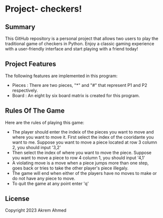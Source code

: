 #  Project- checkers!

## Summary
This GitHub repository is a personal project that allows two users to play the traditional game of checkers in Python.
Enjoy a classic gaming experience with a user-friendly interface and start playing with a friend today!

## Project Features


The following features are implemented in this program:
- Pieces : There are two pieces, "*" and "#" that represent P1 and P2 respectively.
- Board : An eight by six board matrix is created for this program.

## Rules Of The Game

Here are the rules of playing this game:
- The player should enter the indeix of the pieces you want to move and where you want to move it. First select the index of the cooridante you want to me. Suppose you want to move a piece located at row 3 column 2, you should input '3,2'
- Then select the index of where you want to move the piece. Suppose you want to move a piece to row 4 column 1, you should input '4,1'
- A violating move is a move when a piece jumps more than one step, goes back or tries to take the other player's piece illegaly.
- The game will end when either of the players have no moves to make or do not have any piece to move.
- To quit the game at any point enter 'q'



## License

Copyright 2023 Akrem Ahmed




